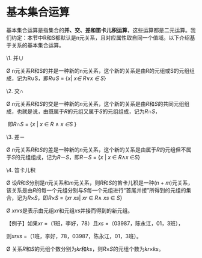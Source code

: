 # 基本集合运算

基本集合运算是指集合的**并、交、差和笛卡儿积运算**，这些运算都是二元运算。我们约定：本节中R和S都默认是n元关系，且对应属性取自同一个值域。以下介绍基于关系的基本集合运算。

\1. 并∪

Ø n元关系R和S的并是一种新的n元关系，这个新的关系是由R的元组或S的元组组成，记为R∪S，即*R*∪*S* = {*x*|  *x∈* *R*∨*x ∈* *S*}

\2. 交∩

Ø *n*元关系*R*和*S*的交是一种新的*n*元关系，这个新的关系是由*R*和*S*的共同元组组成，也就是说，由既属于*R*的元组又属于*S*的元组组成，记为*R*∩*S*，

​     即*R*∩*S* = {*x* | *x* ∈ *R* ∧ *x* *∈S* }

 

 

\3. 差－

Ø *n*元关系*R*和*S*的差是一种新的*n*元关系，这个新的关系是由属于*R*的元组但不属于*S*的元组组成，记为*R*－*S*，即*R*－*S* = {*x* | *x* ∈ *R*∧*x* ∈*S*}

 

\4. 笛卡儿积

Ø 设*R*和*S*分别是*n*元关系和*m*元关系，则*R*和*S*的笛卡儿积是一种(*n* + *m*)元关系，该关系是由*R*的每一个元组分别与*S*每一个元组进行“首尾并接”所得到的元组的集合，记为*R*×*S*，即*R*×*S* = {*xr  xs*| *xr* ∈ *R*∧ *xs* ∈ *S*}

Ø *xrxs*是表示由元组*xr*和元组*xs*并接而得到的新元组。

【例子】如果*xr* =（1班，李好，78）且*xs* =（03987，陈永江，01，3班），

则*xrxs* =（1班，李好，78，03987，陈永江，01，3班）。

Ø  关系*R*和*S*的元组个数分别为*kr*和*ks*，则*R*×*S*的元组个数为*kr*×*ks*。

 

 

